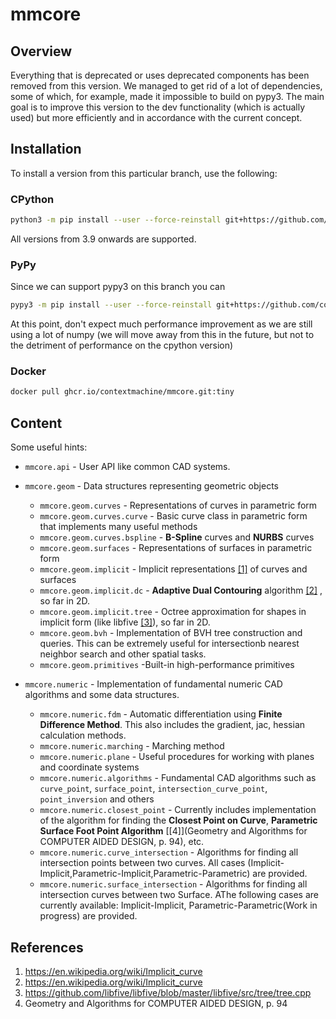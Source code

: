# mmcore
## Overview
Everything that is deprecated or uses deprecated components has been removed from this version. 
We managed to get rid of a lot of dependencies, some of which, for example, made it impossible to build on pypy3. 
The main goal is to improve this version to the dev functionality (which is actually used) but more efficiently and in accordance with the current concept. 

## Installation

To install a version from this particular branch, use the following:

### CPython 

```bash
python3 -m pip install --user --force-reinstall git+https://github.com/contextmachine/mmcore.git@tiny
```
All versions from 3.9 onwards are supported.
### PyPy
Since we can support pypy3 on this branch you can 
```bash
pypy3 -m pip install --user --force-reinstall git+https://github.com/contextmachine/mmcore.git@tiny
```
At this point, don't expect much performance improvement as we are still using a lot of numpy (we will move away from this in the future, but not to the detriment of performance on the cpython version)
### Docker
```bash
docker pull ghcr.io/contextmachine/mmcore.git:tiny
```


## Content
Some useful hints:
- `mmcore.api` - User API like common CAD systems.

- `mmcore.geom` - Data structures representing geometric objects
  - `mmcore.geom.curves` - Representations of curves in parametric form
  - `mmcore.geom.curves.curve` - Basic curve class in parametric form that implements many useful methods
  - `mmcore.geom.curves.bspline` - **B-Spline** curves and **NURBS** curves
  - `mmcore.geom.surfaces` - Representations of surfaces in parametric form
  - `mmcore.geom.implicit` - Implicit representations [[1]](https://en.wikipedia.org/wiki/Implicit_curve)  of curves and surfaces  
  - `mmcore.geom.implicit.dc` - **Adaptive Dual Contouring** algorithm [[2]](https://www.cs.wustl.edu/~taoju/research/interfree_paper_final.pdf) , so far in 2D. 
  - `mmcore.geom.implicit.tree` - Octree approximation for shapes in implicit form (like libfive [[3]](https://github.com/libfive/libfive)), so far in 2D.  
  - `mmcore.geom.bvh` - Implementation of BVH tree construction and queries. This can be extremely useful for intersectionb nearest neighbor search and other spatial tasks. 
  - `mmcore.geom.primitives` -Built-in high-performance primitives 
- `mmcore.numeric` - Implementation of fundamental numeric CAD algorithms and some data structures. 
 
  - `mmcore.numeric.fdm` - Automatic differentiation using **Finite Difference Method**. This also includes the gradient, jac, hessian calculation methods.
  - `mmcore.numeric.marching` - Marching method
  - `mmcore.numeric.plane` - Useful procedures for working with planes and coordinate systems
  - `mmcore.numeric.algorithms` - Fundamental CAD algorithms such as `curve_point`, `surface_point`, `intersection_curve_point`, `point_inversion` and others
  - `mmcore.numeric.closest_point` - Currently includes implementation of the algorithm for finding the **Closest Point on Curve**, **Parametric Surface Foot Point Algorithm** [[4]](Geometry and Algorithms for COMPUTER AIDED DESIGN, p. 94), etc.
  - `mmcore.numeric.curve_intersection` - Algorithms for finding all intersection points between two curves. All cases (Implicit-Implicit,Parametric-Implicit,Parametric-Parametric) are provided.
  - `mmcore.numeric.surface_intersection` - Algorithms for finding all intersection curves between two Surface. AThe following cases are currently available: Implicit-Implicit, Parametric-Parametric(Work in progress) are provided.
 


## References
1. https://en.wikipedia.org/wiki/Implicit_curve
2. https://en.wikipedia.org/wiki/Implicit_curve
3. https://github.com/libfive/libfive/blob/master/libfive/src/tree/tree.cpp
4. Geometry and Algorithms for COMPUTER AIDED DESIGN, p. 94
